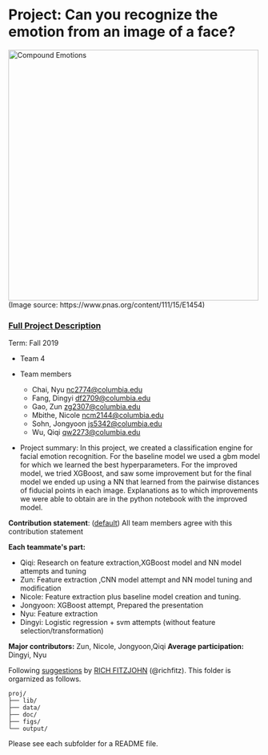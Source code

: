 # Project: Can you recognize the emotion from an image of a face? 
<img src="figs/CE.jpg" alt="Compound Emotions" width="500"/>
(Image source: https://www.pnas.org/content/111/15/E1454)

### [Full Project Description](doc/project3_desc.md)

Term: Fall 2019

+ Team 4
+ Team members
	+ Chai, Nyu nc2774@columbia.edu
	+ Fang, Dingyi df2709@columbia.edu
	+ Gao, Zun zg2307@columbia.edu
	+ Mbithe, Nicole ncm2144@columbia.edu
	+ Sohn, Jongyoon js5342@columbia.edu
	+ Wu, Qiqi qw2273@columbia.edu

+ Project summary: In this project, we created a classification engine for facial emotion recognition. For the baseline model we used a gbm model for which we learned the best hyperparameters. For the improved model, we tried XGBoost, and saw some improvement but for the final model we ended up using a NN that learned from the pairwise distances of fiducial points in each image. Explanations as to which improvements we were able to obtain are in the python notebook with the improved model.
	
**Contribution statement**: ([default](doc/a_note_on_contributions.md)) All team members agree with this contribution statement

**Each teammate's part:**
+ Qiqi: Research on feature extraction,XGBoost model and NN model attempts and tuning
+ Zun: Feature extraction ,CNN model attempt and NN model tuning and modification
+ Nicole: Feature extraction plus baseline model creation and tuning.
+ Jongyoon: XGBoost attempt, Prepared the presentation
+ Nyu: Feature extraction
+ Dingyi: Logistic regression + svm attempts (without feature selection/transformation)

**Major contributors:** Zun, Nicole, Jongyoon,Qiqi
**Average participation:** Dingyi, Nyu

Following [suggestions](http://nicercode.github.io/blog/2013-04-05-projects/) by [RICH FITZJOHN](http://nicercode.github.io/about/#Team) (@richfitz). This folder is orgarnized as follows.

```
proj/
├── lib/
├── data/
├── doc/
├── figs/
└── output/
```

Please see each subfolder for a README file.
